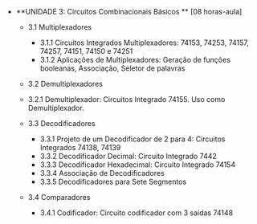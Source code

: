 * **UNIDADE 3: Circuitos Combinacionais Básicos ** [08 horas-aula]

    * 3.1 Multiplexadores 
        * 3.1.1 Circuitos Integrados Multiplexadores: 74153, 74253, 74157, 74257, 74151, 74150 e 74251 
        * 3.1.2 Aplicações de Multiplexadores: Geração de funções booleanas, Associação, Seletor de palavras 

    * 3.2 Demultiplexadores
    * 3.2.1 Demultiplexador: Circuitos Integrado 74155. Uso como Demultiplexador. 

    * 3.3 Decodificadores
        * 3.3.1 Projeto de um Decodificador de 2 para 4: Circuitos Integrados 74138, 74139 
        * 3.3.2 Decodificador Decimal: Circuito Integrado 7442
        * 3.3.3 Decodificador Hexadecimal: Circuito Integrado 74154 
        * 3.3.4 Associação de Decodificadores 
        * 3.3.5 Decodificadores para Sete Segmentos 

    * 3.4 Comparadores
        * 3.4.1 Codificador: Circuito codificador com 3 saídas 74148 